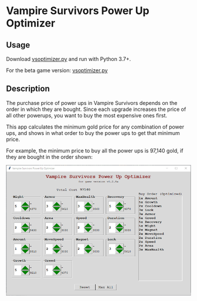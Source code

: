 # Vampire Survivors Power Up Optimizer

## Usage

Download [vsoptimizer.py](https://github.com/jbchouinard/vspowerups/releases/download/v0.2.8.2/vsoptimizer.py) and run with Python 3.7+.

For the beta game version: [vsoptimizer.py](https://github.com/jbchouinard/vspowerups/releases/download/v0.2.11a/vsoptimizer.py)

## Description

The purchase price of power ups in Vampire Survivors depends on the order in which they are bought.
Since each upgrade increases the price of all other powerups, you want to buy the most expensive
ones first.

This app calculates the minimum gold price for any combination of power ups, and shows
in what order to buy the power ups to get that minimum price.

For example, the minimum price to buy all the power ups is 97,140 gold, if they are bought in the
order shown:

![Screenshot of the game](screenshot.png?raw=true "Vampire Survivors Power Up Optimizer")

